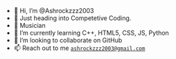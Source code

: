 - 👋 Hi, I’m @Ashrockzzz2003
- 👀 Just heading into Competetive Coding.
- 🎼 Musician
- 🌱 I’m currently learning C++, HTML5, CSS, JS, Python
- 💞️ I’m looking to collaborate on GitHub
- 📫 Reach out to me <a href="mailto:ashrockzzz2003@gmail.com">`ashrockzzz2003@gmail.com`</a>

<!---
Ashrockzzz2003/Ashrockzzz2003 is a ✨ special ✨ repository because its `README.md` (this file) appears on your GitHub profile.
You can click the Preview link to take a look at your changes.
--->

